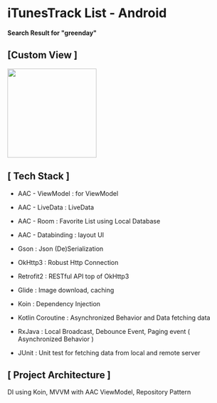 # iTunesTrack List - Android

**Search Result for "greenday"**


## [Custom View ]

<img src="itunes_track_list.gif" width=200/>


## [ Tech Stack ]

- AAC - ViewModel : for ViewModel

- AAC - LiveData : LiveData

- AAC - Room : Favorite List using Local Database

- AAC - Databinding : layout UI 

- Gson : Json (De)Serialization

- OkHttp3 : Robust Http Connection

- Retrofit2 : RESTful API top of OkHttp3

- Glide : Image download, caching

- Koin : Dependency Injection

- Kotlin Coroutine : Asynchronized Behavior and Data fetching data

- RxJava : Local Broadcast, Debounce Event, Paging event ( Asynchronized Behavior ) 

- JUnit : Unit test for fetching data from local and remote server

## [ Project Architecture ]

DI using Koin, MVVM with AAC ViewModel, Repository Pattern
